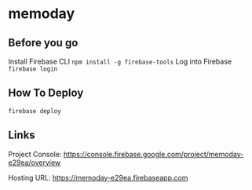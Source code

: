 # memoday

## Before you go
Install Firebase CLI `npm install -g firebase-tools`
Log into Firebase `firebase login`

## How To Deploy

`firebase deploy`

## Links

Project Console: https://console.firebase.google.com/project/memoday-e29ea/overview

Hosting URL: https://memoday-e29ea.firebaseapp.com
